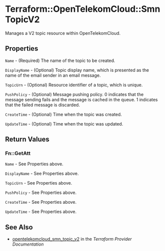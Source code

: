 # Terraform::OpenTelekomCloud::SmnTopicV2

Manages a V2 topic resource within OpenTelekomCloud.

## Properties

`Name` - (Required) The name of the topic to be created.

`DisplayName` - (Optional) Topic display name, which is presented as the
name of the email sender in an email message.

`TopicUrn` - (Optional) Resource identifier of a topic, which is unique.

`PushPolicy` - (Optional) Message pushing policy. 0 indicates that the message
sending fails and the message is cached in the queue. 1 indicates that the
failed message is discarded.

`CreateTime` - (Optional) Time when the topic was created.

`UpdateTime` - (Optional) Time when the topic was updated.


## Return Values

### Fn::GetAtt

`Name` - See Properties above.

`DisplayName` - See Properties above.

`TopicUrn` - See Properties above.

`PushPolicy` - See Properties above.

`CreateTime` - See Properties above.

`UpdateTime` - See Properties above.

## See Also

* [opentelekomcloud_smn_topic_v2](https://www.terraform.io/docs/providers/opentelekomcloud/r/smn_topic_v2.html) in the _Terraform Provider Documentation_